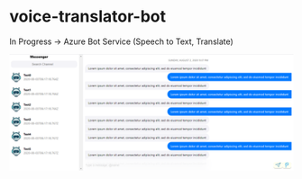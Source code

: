 # voice-translator-bot
In Progress -> Azure Bot Service (Speech to Text, Translate)

![preview](https://github.com/kimtth/voice-translator-bot/blob/master/ref/screenshot.PNG?raw=true)
